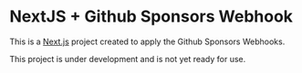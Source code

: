 # NextJS + Github Sponsors Webhook

This is a [Next.js](https://nextjs.org/) project created to apply the Github Sponsors Webhooks.

This project is under development and is not yet ready for use.
